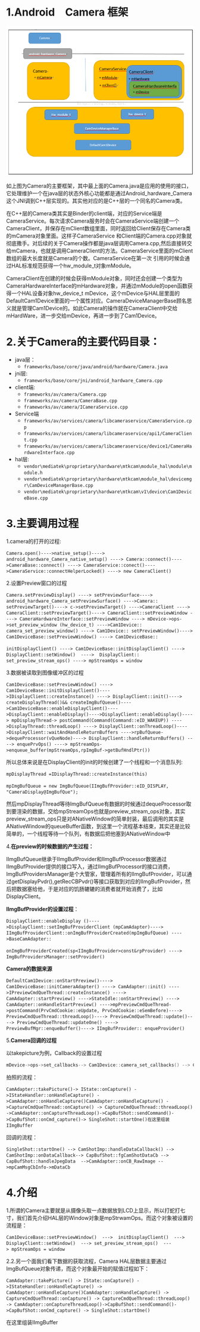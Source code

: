# 1.Android　Camera 框架

![mtk camera](image/mtk_camera.png)

如上图为Camera的主要框架，其中最上面的Camera.java是应用的使用的接口，它处理维护一个在java层的状态外核心功能都是通过Android_hardware_Camera这个JNI调到C++层实现的。其实他对应的是C++层的一个同名的Camera类。

在C++层的Camera类其实是Binder的client端，对应的Service端是CameraService。每次请求Camera服务时会在CameraService端创建一个CameraClient，并保存在mClient数组里面，同时返回给Client保存在Camera类的mCamera对象里面。这样子CameraService 和Client端的Camera.cpp对象就彻底撒手。对后续的关于Camera操作都是java层调用Camera.cpp,然后直接转交给mCamera，也就是调用CameraClient的方法。CameraService里面的mClient数组的最大长度就是Camera的个数。CameraService在第一次 引用的时候会通过HAL标准规范获得一个hw_module_t对象mModule。

CameraClient在创建的时候会获得mModule对象，同时还会创建一个类型为CameraHardwareInterface的mHardware对象，并通过mModule的open函数获得一个HAL设备对象hw_device_t mDevice，这个mDevice与HAL层里面的DefaultCam1Device里面的一个属性对应。CameraDeviceManagerBase顾名思义就是管理Cam1Device的。如此Camera的操作就在CameraClient中交给mHardWare，进一步交给mDevice，再进一步到了Cam1Device。

# 2.关于Camera的主要代码目录：

* java层：
	* `frameworks/base/core/java/android/hardware/Camera.java`
* jni层:
	* `frameworks/base/core/jni/android_hardware_Camera.cpp`
* client端:
	* `frameworks/av/camera/Camera.cpp`
	* `frameworks/av/camera/CameraBase.cpp` 
	* `frameworks/av/camera/ICameraService.cpp`
* Service端
	* `frameworks/av/services/camera/libcameraservice/CameraService.cpp`
	* `frameworks/av/services/camera/libcameraservice/api1/CameraClient.cpp`
	* `frameworks/av/services/camera/libcameraservice/device1/CameraHardwareInterface.cpp`
* hal层:
	* `vendor\mediatek\proprietary\hardware\mtkcam\module_hal\module\module.h`
	* `vendor\mediatek\proprietary\hardware\mtkcam\module_hal\devicemgr\CamDeviceManagerBase.cpp`
	* `vendor\mediatek\proprietary\hardware\mtkcam\v1\device\Cam1DeviceBase.cpp`

# 3.主要调用过程

1.camera的打开的过程:

```
Camera.open()---->native_setup()----> android_hardware_Camera_native_setup() ----> Camera::connect()---->CameraBase::connect() ----> CameraService::conect()---->CameraService::connectHelperLocked() ----> new CameraClient()
```

2.设置Preview窗口的过程

```
Camera.setPreviewDisplay() ----> setPreviewSurface----> android_hardware_Camera_setPreviewSurface() ---->Camera:: setPreviewTarget()----> c->setPreviewTarget() ---->CameraClient ----> CameraClient::setPreviewTarget()----> CameraClient::setPreviewWindow ----> CameraHardwareInterface::setPreviewWindow ----> mDevice->ops->set_preview_window (hw_device_t) ---->Cam1Device:: camera_set_preview_window() ----> Cam1Device:: setPreviewWindow()----> Cam1DeviceBase::setPreviewWindow() ----> Cam1DeviceBase::

initDisplayClient() ----> Cam1DeviceBase::initDisplayClient() ----> DisplayClient::setWindow()  ---->  DisplayClient:: set_preview_stream_ops() ----> mpStreamOps = window
```

3.数据被读取到图像缓冲区的过程

```
Cam1DeviceBase::setPreviewWindow() ----> Cam1DeviceBase::initDisplayClient()---->IDisplayClient::createInstance() ----> DisplayClient::init()----> createDisplayThread()&& createImgBufQueue()---->Cam1DeviceBase::enableDisplayClient()---->DisplayClient::enableDisplay()---->DisplayClient::enableDisplay()----> mpDisplayThread-> postCommand(Command(Command::eID_WAKEUP)) ---->DisplayThread::threadLoop() ----> DisplayClient::onThreadLoop()---->DisplayClient::waitAndHandleReturnBuffers ---->rpBufQueue->dequeProcessor(vQueNode)----> DisplayClient::handleReturnBuffers() ----> enquePrvOps() ----> mpStreamOps->enqueue_buffer(mpStreamOps,rpImgBuf->getBufHndlPtr())
```

所以总体来说是在DisplayClient的init的时候创建了一个线程和一个消息队列:

```
mpDisplayThread =IDisplayThread::createInstance(this)

mpImgBufQueue = new ImgBufQueue(IImgBufProvider::eID_DISPLAY, "CameraDisplay@ImgBufQue");
```

然后mpDisplayThread等待ImgBufQueue有数据的时候通过dequeProcessor取到要渲染的数据，交给mpStreamOps也就是preview_stream_ops对象，其实preview_stream_ops只是对ANativeWindow的简单封装，最后调用的其实是ANativeWindow的queueBuffer函数，到这里一个流程基本结束，其实还是比较简单的，一个线程等待一个队列，有数据后把他塞到ANativeWindow中

4.**在preview的时候数据的产生过程：**

IImgBufQueue继承于IImgBufProvider和IImgBufProcessor数据通过IImgBufProvider提供的接口写入，通过IImgBufProcessor的接口消费，ImgBufProvidersManager是个大管家，管理着所有的IImgBufProvider，可以通过getDisplayPvdr(),getRecCBPvdr()等接口获取到对应的IImgBufProvider，然后把数据塞给他，于是对应的饥肠辘辘的消费者就开始消费了，比如DisplayClient。

**IImgBufProvider的设置过程**：

```
DisplayClient::enableDisplay ()---->DisplayClient::setImgBufProviderClient (mpCamAdapter)----> IImgBufProviderClient::onImgBufProviderCreated(mpImgBufQueue) ---->BaseCamAdapter::

onImgBufProviderCreated(sp<IImgBufProvider>const&rpProvider) ----> ImgBufProvidersManager::setProvider()
```

**Camera的数据来源**

```
DefaultCam1Device::onStartPreview()----> Cam1DeviceBase::initCameraAdapter() ----> CamAdapter::init() ---->IPreviewCmdQueThread::createInstance() ----> CamAdapter::startPreview() ---->StateIdle::onStartPreview() ----> CamAdapter::onHandleStartPreview() ---->mpPreviewCmdQueThread->postCommand(PrvCmdCookie::eUpdate, PrvCmdCookie::eSemBefore)----> PreviewCmdQueThread::threadLoop()----> PreviewCmdQueThread::update()----> PreviewCmdQueThread::updateOne() ----> PreviewBufMgr::enqueBuffer()----> IImgBufProvider:: enqueProvider()
```

5.**Camera回调的过程**

以takepicture为例，Callback的设置过程

```c
mDevice->ops->set_callbacks--> Cam1Device::camera_set_callbacks() --> Cam1DeviceBase::setCallbacks--> mpCamMsgCbInfo->mDataCb=data_cb
```

拍照的流程：

```
CamAdapter::takePicture()-> IState::onCapture() ->IStateHandler::onHandleCapture() ->CamAdapter::onHandleCapture()CamAdapter::onHandleCapture() ->CaptureCmdQueThread::onCapture() -> CaptureCmdQueThread::threadLoop() ->CamAdapter::onCaptureThreadLoop()->CapBufShot::sendCommand()->CapBufShot::onCmd_capture()-> SingleShot::startOne()在这里组装IImgBuffer
```

回调的流程：

```
SingleShot::startOne() --> CamShotImp::handleDataCallback() --> CamShotImp::onDataCallback--> CapBufShot::fgCamShotDataCb --> CapBufShot::handleJpegData  -->CamAdapter::onCB_RawImage -->mpCamMsgCbInfo->mDataCb
```

# 4.介绍

1.所谓的Camera主要就是从摄像头取一点数据放到LCD上显示，所以打蛇打七寸，我们首先介绍HAL层的Window对象是mpStrwamOps。而这个对象被设置的流程是：

```
Cam1DeviceBase::setPreviewWindow()  --->  initDisplayClient()  ---> DisplayClient::setWindow()  ---> set_preview_stream_ops()  ---> mpStreamOps = window
```

2.2.另一个面我们看下数据的获取流程，Camera HAL层数据主要通过ImgBufQueue对象传递，而这个对象最开始的赋值过程如下：

```
CamAdapter::takePicture() -> IState::onCapture() ->IStateHandler::onHandleCapture() -> CamAdapter::onHandleCapture()CamAdapter::onHandleCapture() -> CaptureCmdQueThread::onCapture() -> CaptureCmdQueThread::threadLoop() -> CamAdapter::onCaptureThreadLoop()->CapBufShot::sendCommand()->CapBufShot::onCmd_capture() -> SingleShot::startOne()
```

在这里组装IImgBuffer